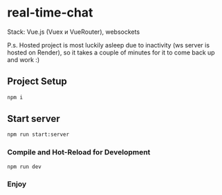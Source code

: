 # real-time-chat

Stack: Vue.js (Vuex и VueRouter), websockets

P.s. Hosted project is most luckily asleep due to inactivity (ws server is hosted on Render), so it takes a couple of minutes for it to come back up and work :)

## Project Setup

```sh
npm i
```

## Start server

```sh
npm run start:server
```

### Compile and Hot-Reload for Development

```sh
npm run dev
```

### Enjoy
